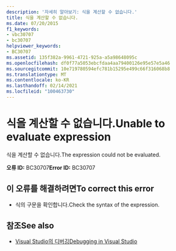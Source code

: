 ```yaml
---
description: '자세히 알아보기: 식을 계산할 수 없습니다.'
title: 식을 계산할 수 없습니다.
ms.date: 07/20/2015
f1_keywords:
- vbc30707
- bc30707
helpviewer_keywords:
- BC30707
ms.assetid: 135f382a-9961-4721-925a-a5a98648095c
ms.openlocfilehash: df0f77a5053ebcfdaa4aa79400126e95e57e5a46
ms.sourcegitcommit: 10e719780594efc781b15295e499c66f316068b8
ms.translationtype: MT
ms.contentlocale: ko-KR
ms.lasthandoff: 02/14/2021
ms.locfileid: "100463730"
---
```

# <a name="unable-to-evaluate-expression"></a><span data-ttu-id="636df-103">식을 계산할 수 없습니다.</span><span class="sxs-lookup"><span data-stu-id="636df-103">Unable to evaluate expression</span></span>

<span data-ttu-id="636df-104">식을 계산할 수 없습니다.</span><span class="sxs-lookup"><span data-stu-id="636df-104">The expression could not be evaluated.</span></span>  
  
 <span data-ttu-id="636df-105">**오류 ID:** BC30707</span><span class="sxs-lookup"><span data-stu-id="636df-105">**Error ID:** BC30707</span></span>  
  
## <a name="to-correct-this-error"></a><span data-ttu-id="636df-106">이 오류를 해결하려면</span><span class="sxs-lookup"><span data-stu-id="636df-106">To correct this error</span></span>  
  
- <span data-ttu-id="636df-107">식의 구문을 확인합니다.</span><span class="sxs-lookup"><span data-stu-id="636df-107">Check the syntax of the expression.</span></span>  
  
## <a name="see-also"></a><span data-ttu-id="636df-108">참조</span><span class="sxs-lookup"><span data-stu-id="636df-108">See also</span></span>

- [<span data-ttu-id="636df-109">Visual Studio의 디버깅</span><span class="sxs-lookup"><span data-stu-id="636df-109">Debugging in Visual Studio</span></span>](/visualstudio/debugger/debugger-feature-tour)
